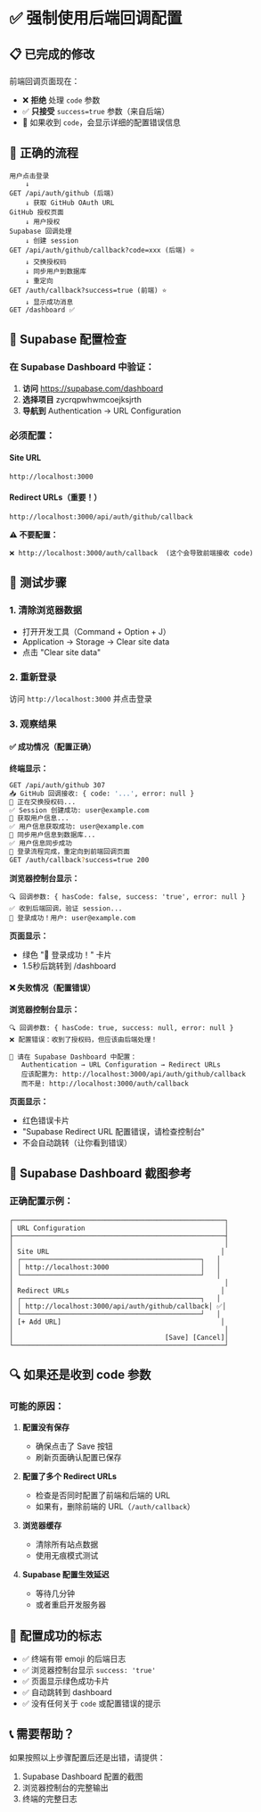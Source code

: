 # ✅ 强制使用后端回调配置

## 📋 已完成的修改

前端回调页面现在：
- ❌ **拒绝** 处理 `code` 参数
- ✅ **只接受** `success=true` 参数（来自后端）
- 🔧 如果收到 `code`，会显示详细的配置错误信息

## 🎯 正确的流程

```
用户点击登录
    ↓
GET /api/auth/github (后端)
    ↓ 获取 GitHub OAuth URL
GitHub 授权页面
    ↓ 用户授权
Supabase 回调处理
    ↓ 创建 session
GET /api/auth/github/callback?code=xxx (后端) ⭐
    ↓ 交换授权码
    ↓ 同步用户到数据库
    ↓ 重定向
GET /auth/callback?success=true (前端) ⭐
    ↓ 显示成功消息
GET /dashboard ✅
```

## 🔧 Supabase 配置检查

### 在 Supabase Dashboard 中验证：

1. **访问** https://supabase.com/dashboard
2. **选择项目** zycrqpwhwmcoejksjrth
3. **导航到** Authentication → URL Configuration

### 必须配置：

#### Site URL
```
http://localhost:3000
```

#### Redirect URLs（重要！）
```
http://localhost:3000/api/auth/github/callback
```

**⚠️ 不要配置：**
```
❌ http://localhost:3000/auth/callback  (这个会导致前端接收 code)
```

## 🧪 测试步骤

### 1. 清除浏览器数据
- 打开开发工具（Command + Option + J）
- Application → Storage → Clear site data
- 点击 "Clear site data"

### 2. 重新登录
访问 `http://localhost:3000` 并点击登录

### 3. 观察结果

#### ✅ 成功情况（配置正确）

**终端显示：**
```bash
GET /api/auth/github 307
📥 GitHub 回调接收: { code: '...', error: null }
🔄 正在交换授权码...
✅ Session 创建成功: user@example.com
🔄 获取用户信息...
✅ 用户信息获取成功: user@example.com
🔄 同步用户信息到数据库...
✅ 用户信息同步成功
🎉 登录流程完成，重定向到前端回调页面
GET /auth/callback?success=true 200
```

**浏览器控制台显示：**
```
🔍 回调参数: { hasCode: false, success: 'true', error: null }
✅ 收到后端回调，验证 session...
🎉 登录成功！用户: user@example.com
```

**页面显示：**
- 绿色 "🎉 登录成功！" 卡片
- 1.5秒后跳转到 /dashboard

#### ❌ 失败情况（配置错误）

**浏览器控制台显示：**
```
🔍 回调参数: { hasCode: true, success: null, error: null }
❌ 配置错误：收到了授权码，但应该由后端处理！

🔧 请在 Supabase Dashboard 中配置：
   Authentication → URL Configuration → Redirect URLs
   应该配置为: http://localhost:3000/api/auth/github/callback
   而不是: http://localhost:3000/auth/callback
```

**页面显示：**
- 红色错误卡片
- "Supabase Redirect URL 配置错误，请检查控制台"
- 不会自动跳转（让你看到错误）

## 📸 Supabase Dashboard 截图参考

### 正确配置示例：

```
┌─────────────────────────────────────────────────────┐
│ URL Configuration                                   │
├─────────────────────────────────────────────────────┤
│                                                     │
│ Site URL                                           │
│ ┌─────────────────────────────────────────────┐   │
│ │ http://localhost:3000                       │   │
│ └─────────────────────────────────────────────┘   │
│                                                     │
│ Redirect URLs                                      │
│ ┌─────────────────────────────────────────────┐   │
│ │ http://localhost:3000/api/auth/github/callback│ ✅│
│ └─────────────────────────────────────────────┘   │
│ [+ Add URL]                                        │
│                                                     │
│                                      [Save] [Cancel]│
└─────────────────────────────────────────────────────┘
```

## 🔍 如果还是收到 code 参数

### 可能的原因：

1. **配置没有保存**
   - 确保点击了 Save 按钮
   - 刷新页面确认配置已保存

2. **配置了多个 Redirect URLs**
   - 检查是否同时配置了前端和后端的 URL
   - 如果有，删除前端的 URL（`/auth/callback`）

3. **浏览器缓存**
   - 清除所有站点数据
   - 使用无痕模式测试

4. **Supabase 配置生效延迟**
   - 等待几分钟
   - 或者重启开发服务器

## 🎉 配置成功的标志

- ✅ 终端有带 emoji 的后端日志
- ✅ 浏览器控制台显示 `success: 'true'`
- ✅ 页面显示绿色成功卡片
- ✅ 自动跳转到 dashboard
- ✅ 没有任何关于 `code` 或配置错误的提示

## 📞 需要帮助？

如果按照以上步骤配置后还是出错，请提供：
1. Supabase Dashboard 配置的截图
2. 浏览器控制台的完整输出
3. 终端的完整日志

